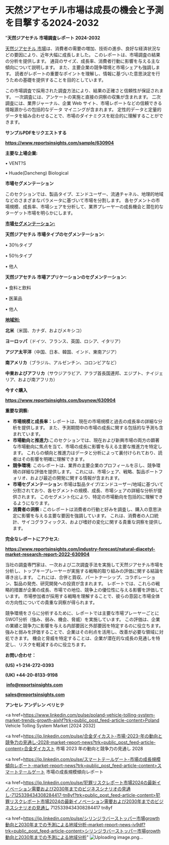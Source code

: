 # 天然ジアセチル市場は成長の機会と予測を目撃する2024-2032

"<strong>天然ジアセチル 市場調査レポート 2024-2032</strong>

<a href=https://www.reportsinsights.com/sample/630904>天然ジアセチル 市場</a>は、消費者の需要の増加、技術の進歩、良好な経済状況などの要因により、近年大幅に成長しました。 このレポートは、市場調査の結果の分析を提供します。 通貨のサイズ、成長率、消費者行動に影響を与える主な傾向について説明します。 また、主要企業の競争環境と市場シェアも強調します。 読者がレポートの重要なポイントを理解し、情報に基づいた意思決定を行うための基礎を提供することを目的としています。

この市場調査で採用された調査方法により、結果の正確さと信頼性が保証されます。 一次調査には、アンケートの実施と直接の洞察の収集が含まれます。 二次調査には、業界ジャーナル、企業 Web サイト、市場レポートなどの信頼できる情報源からの包括的なデータ マイニングが含まれます。 定性的データと定量的データを組み合わせることで、市場のダイナミクスを総合的に理解することができます。

<strong><b>サンプルPDFをリクエストする</b></strong>

<a href=https://www.reportsinsights.com/sample/630904><strong><u>https://www.reportsinsights.com/sample/630904</u></strong></a>

<strong>主要な上場企業:</strong>

• VENT?S

• Huade(Dancheng) Biological

<strong>市場セグメンテーション</strong>

このセクションでは、製品タイプ、エンドユーザー、流通チャネル、地理的地域などのさまざまなパラメータに基づいて市場を分割します。 各セグメントの市場規模、成長率、市場シェアを分析して、業界プレーヤーの成長機会と潜在的なターゲット市場を明らかにします。

<strong><u>市場セグメンテーション</u></strong><strong><u>:</u></strong>

<strong>天然ジアセチル 市場タイプのセグメンテーション:</strong>

• 30％タイプ

• 50％タイプ

• 他人

<strong>天然ジアセチル 市場アプリケーションのセグメンテーション:</strong>

• 食料と飲料

• 医薬品

• 他人

<strong><u>地域別</u></strong><strong><u>:</u></strong>

<strong>北米</strong>（米国、カナダ、およびメキシコ）

<strong>ヨーロッパ</strong>（ドイツ、フランス、英国、ロシア、イタリア）

<strong>アジア太平洋</strong>（中国、日本、韓国、インド、東南アジア）

<strong>南アメリカ</strong>（ブラジル、アルゼンチン、コロンビアなど）

<strong>中東およびアフリカ</strong>（サウジアラビア、アラブ首長国連邦、エジプト、ナイジェリア、および南アフリカ）

<strong>今すぐ購入</strong>

<a href=https://www.reportsinsights.com/buynow/630904><strong><u>https://www.reportsinsights.com/buynow/630904</u></strong></a>

<strong>重要な洞察:</strong>
<ul>
  <li><strong>市場規模と成長率：</strong>レポートは、現在の市場規模と過去の成長率の詳細な分析を提供します。 また、予測期間中の市場の成長に関する包括的な予測も含まれています。</li>
  <li><strong>市場動向と推進力:</strong>このセクションでは、現在および新興市場の両方の顕著な市場動向に焦点を当て、市場の成長に影響を与える主要な推進力を特定します。 これらの傾向と推進力はデータと分析によって裏付けられており、読者はその影響を明確に理解できます。</li>
  <li><strong>競争環境</strong>: このレポートは、業界の主要企業のプロフィールを示し、競争環境の詳細な評価を提供します。 これには、市場シェア、戦略、製品ポートフォリオ、および最近の開発に関する情報が含まれます。</li>
  <li><strong>市場セグメンテーション: </strong>市場は製品タイプ/エンドユーザー/地域に基づいて分割されており、各セグメントの規模、成長、市場シェアの詳細な分析が提供されます。 このセグメント化により、特定の市場動向を包括的に理解できるようになります。</li>
  <li><strong>消費者の洞察 : </strong>このレポートは消費者の行動と好みを調査し、購入の意思決定に影響を与える主要な要因を強調しています。 これは、消費者の人口統計、サイコグラフィックス、および嗜好の変化に関する貴重な洞察を提供します。</li>
</ul>
<strong>完全なレポートにアクセス:</strong>

<a href=https://www.reportsinsights.com/industry-forecast/natural-diacetyl-market-research-report-2022-630904><strong><u><b>https://www.reportsinsights.com/industry-forecast/natural-diacetyl-market-research-report-2022-630904</b></u></strong></a>

当社の調査専門家は、一次および二次調査手法を実施して天然ジアセチル市場を分析し、トップキープレーヤーが実施する戦略的取り組みの評価に関する結論を導き出します。 これには、合併と買収、パートナーシップ、コラボレーション、製品の発売、研究開発への投資が含まれます。 レポートでは、これらの戦略的措置が企業の成長、市場での地位、競争上の優位性に与える影響を評価しています。 市場参加者が採用する戦略を理解することで、彼らの意図と市場全体の方向性についての貴重な洞察が得られます。

競争環境をさらに分析するために、レポートでは主要な市場プレーヤーごとにSWOT分析（強み、弱み、機会、脅威）を実施しています。 この評価は、企業の業績と競争力に影響を与える内部要因と外部要因を特定するのに役立ちます。 強みと弱みを評価することで、企業はその利点を活用し、改善が必要な領域に対処できます。 機会と脅威を特定することは、企業が潜在的な成長の見通しを特定し、リスクを軽減するのに役立ちます。

<strong>お問い合わせ：</strong>

<strong>(US) +1-214-272-0393</strong>

<strong>(UK) +44-20-8133-9198</strong>

<strong> </strong><a href=info@reportsinsights.com><strong><u>info@reportsinsights.com</u></strong></a>

<a href=sales@reportsinsights.com><strong><u>sales@reportsinsights.com</u></strong></a>

<strong>アンセレ アンデレン ベリヒテ</strong>

<a href=https://www.linkedin.com/pulse/poland-vehicle-tolling-system-market-trends-growth-aixhf?trk=public_post_feed-article-content>Poland Vehicle Tolling System Market [2024 2032]</a>

<a href=https://jp.linkedin.com/pulse/合金ダイカスト-市場-2023-年の動向と競争力の見通し-2028-market-report-news?trk=public_post_feed-article-content>合金ダイカスト 市場 2023 年の動向と競争力の見通し 2028</a>

<a href=https://jp.linkedin.com/pulse/スマートテールゲート-市場の成長規模傾向レポート-market-report-news?trk=public_post_feed-article-content>スマートテールゲート 市場の成長規模傾向レポート</a>

<a href=https://jp.linkedin.com/pulse/犯罪リスクレポート市場2024の最新イノベーション需要および2030年までのビジネスシナリオの見通し-7125339434308284417-tn8yf?trk=public_post_feed-article-content>犯罪リスクレポート市場2024の最新イノベーション需要および2030年までのビジネスシナリオの見通し 7125339434308284417 tn8yf</a>

<a href=https://jp.linkedin.com/pulse/シリンジラバーストッパー市場growth動向と2030年までの予測による地域分析-market-report-news-iv9df?trk=public_post_feed-article-content>シリンジラバーストッパー市場growth動向と2030年までの予測による地域分析</a>"
![Uploading image.png…]()
